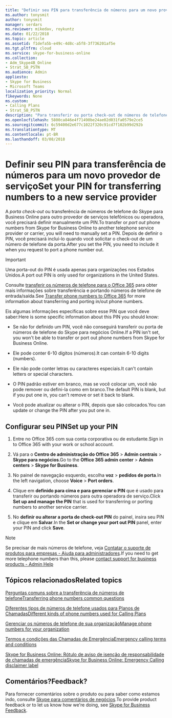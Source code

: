 ```yaml
---
title: "Definir seu PIN para transferência de números para um novo provedor de serviço"
ms.author: tonysmit
author: tonysmit
manager: serdars
ms.reviewer: mikedav, roykuntz
ms.date: 01/22/2018
ms.topic: article
ms.assetid: f1defa5b-e49c-4d8c-a5f8-3f736201af5e
ms.tgt.pltfrm: cloud
ms.service: skype-for-business-online
ms.collection:
- Adm_Skype4B_Online
- Strat_SB_PSTN
ms.audience: Admin
appliesto:
- Skype for Business
- Microsoft Teams
localization_priority: Normal
f1keywords: None
ms.custom:
- Calling Plans
- Strat_SB_PSTN
description: "Para transferir ou porta check-out de números de telefone do Skype para Business Online para outro provedor de serviços telefônicos ou operadora, você precisará definir manualmente um PIN. Depois de definir o PIN, você precisará incluí-lo quando você solicitar o check-out de um número de telefone da porta."
ms.openlocfilehash: 5800ca846e4f71490be24ae02d031fa0579e2ce5
ms.sourcegitcommit: 6c59400d2e677c1022f320c91cd7f102b99d292b
ms.translationtype: MT
ms.contentlocale: pt-BR
ms.lasthandoff: 03/08/2018
---
```

# <a name="set-your-pin-for-transferring-numbers-to-a-new-service-provider"></a><span data-ttu-id="51297-104">Definir seu PIN para transferência de números para um novo provedor de serviço</span><span class="sxs-lookup"><span data-stu-id="51297-104">Set your PIN for transferring numbers to a new service provider</span></span>

<span data-ttu-id="51297-105">A *porta check-out* ou transferência de números de telefone do Skype para Business Online para outro provedor de serviços telefônicos ou operadora, você precisará definir manualmente um PIN.</span><span class="sxs-lookup"><span data-stu-id="51297-105">To transfer or  *port out*  phone numbers from Skype for Business Online to another telephone service provider or carrier, you will need to manually set a PIN.</span></span> <span data-ttu-id="51297-106">Depois de definir o PIN, você precisará incluí-lo quando você solicitar o check-out de um número de telefone da porta.</span><span class="sxs-lookup"><span data-stu-id="51297-106">After you set the PIN, you need to include it when you request to port a phone number out.</span></span> 
  
> [!IMPORTANT]
> <span data-ttu-id="51297-107">Uma porta-out do PIN é usada apenas para organizações nos Estados Unidos.</span><span class="sxs-lookup"><span data-stu-id="51297-107">A port out PIN is only used for organizations in the United States.</span></span> 
  
<span data-ttu-id="51297-108">Consulte [transferir os números de telefone para o Office 365](transfer-phone-numbers-to-office-365.md) para obter mais informações sobre transferência e portando números de telefone de entrada/saída.</span><span class="sxs-lookup"><span data-stu-id="51297-108">See [Transfer phone numbers to Office 365](transfer-phone-numbers-to-office-365.md) for more information about transferring and porting in/out phone numbers.</span></span>
  
<span data-ttu-id="51297-109">Eis algumas informações específicas sobre esse PIN que você deve saber:</span><span class="sxs-lookup"><span data-stu-id="51297-109">Here is some specific information about this PIN you should know:</span></span>
  
- <span data-ttu-id="51297-110">Se não for definido um PIN, você não conseguirá transferir ou porta de números de telefone do Skype para negócios Online.</span><span class="sxs-lookup"><span data-stu-id="51297-110">If a PIN isn't set, you won't be able to transfer or port out phone numbers from Skype for Business Online.</span></span>
    
- <span data-ttu-id="51297-111">Ele pode conter 6-10 dígitos (números).</span><span class="sxs-lookup"><span data-stu-id="51297-111">It can contain 6-10 digits (numbers).</span></span>
    
- <span data-ttu-id="51297-112">Ele não pode conter letras ou caracteres especiais.</span><span class="sxs-lookup"><span data-stu-id="51297-112">It can't contain letters or special characters.</span></span>
    
- <span data-ttu-id="51297-113">O PIN padrão estiver em branco, mas se você colocar um, você não pode remover ou defini-la como em branco.</span><span class="sxs-lookup"><span data-stu-id="51297-113">The default PIN is blank, but if you put one in, you can't remove or set it back to blank.</span></span>
    
- <span data-ttu-id="51297-114">Você pode atualizar ou alterar o PIN, depois que são colocados.</span><span class="sxs-lookup"><span data-stu-id="51297-114">You can update or change the PIN after you put one in.</span></span>
    
## <a name="set-up-your-pin"></a><span data-ttu-id="51297-115">Configurar seu PIN</span><span class="sxs-lookup"><span data-stu-id="51297-115">Set up your PIN</span></span>

1. <span data-ttu-id="51297-116">Entre no Office 365 com sua conta corporativa ou de estudante.</span><span class="sxs-lookup"><span data-stu-id="51297-116">Sign in to Office 365 with your work or school account.</span></span>
    
2. <span data-ttu-id="51297-117">Vá para o **Centro de administração do Office 365** > **Admin centrais** > **Skype para negócios**.</span><span class="sxs-lookup"><span data-stu-id="51297-117">Go to the **Office 365 admin center** > **Admin centers** > **Skype for Business**.</span></span>
    
3. <span data-ttu-id="51297-118">No painel de navegação esquerdo, escolha **voz** > **pedidos de porta**.</span><span class="sxs-lookup"><span data-stu-id="51297-118">In the left navigation, choose **Voice** > **Port orders**.</span></span>
    
4. <span data-ttu-id="51297-119">Clique em **definido para cima e para gerenciar o PIN** que é usado para transferir ou portando números para outra operadora de serviço.</span><span class="sxs-lookup"><span data-stu-id="51297-119">Click **Set up and manage the PIN** that is used for transferring or porting numbers to another service carrier.</span></span>
    
5. <span data-ttu-id="51297-120">No **definir ou alterar a porta de check-out PIN** do painel, insira seu PIN e clique em **Salvar**.</span><span class="sxs-lookup"><span data-stu-id="51297-120">In the **Set or change your port out PIN** panel, enter your PIN and click **Save**.</span></span>

> [!NOTE]
> <span data-ttu-id="51297-121">Se precisar de mais números de telefone, veja [Contatar o suporte de produtos para empresas - Ajuda para administradores](https://support.office.com/article/32a17ca7-6fa0-4870-8a8d-e25ba4ccfd4b).</span><span class="sxs-lookup"><span data-stu-id="51297-121">If you need to get more telephone numbers than this, please [contact support for business products - Admin Help](https://support.office.com/article/32a17ca7-6fa0-4870-8a8d-e25ba4ccfd4b)</span></span>
    
## <a name="related-topics"></a><span data-ttu-id="51297-122">Tópicos relacionados</span><span class="sxs-lookup"><span data-stu-id="51297-122">Related topics</span></span>
[<span data-ttu-id="51297-123">Perguntas comuns sobre a transferência de números de telefone</span><span class="sxs-lookup"><span data-stu-id="51297-123">Transferring phone numbers common questions</span></span>](transferring-phone-numbers-common-questions.md)

[<span data-ttu-id="51297-124">Diferentes tipos de números de telefone usados para Planos de Chamadas</span><span class="sxs-lookup"><span data-stu-id="51297-124">Different kinds of phone numbers used for Calling Plans</span></span>](different-kinds-of-phone-numbers-used-for-calling-plans.md)

[<span data-ttu-id="51297-125">Gerenciar os números de telefone de sua organização</span><span class="sxs-lookup"><span data-stu-id="51297-125">Manage phone numbers for your organization</span></span>](../what-are-calling-plans-in-office-365/manage-phone-numbers-for-your-organization/manage-phone-numbers-for-your-organization.md)

[<span data-ttu-id="51297-126">Termos e condições das Chamadas de Emergência</span><span class="sxs-lookup"><span data-stu-id="51297-126">Emergency calling terms and conditions</span></span>](emergency-calling-terms-and-conditions.md)

[<span data-ttu-id="51297-127">Skype for Business Online: Rótulo de aviso de isenção de responsabilidade de chamadas de emergência</span><span class="sxs-lookup"><span data-stu-id="51297-127">Skype for Business Online: Emergency Calling disclaimer label</span></span>](https://go.microsoft.com/fwlink/?LinkID=692099)

## <a name="feedback"></a><span data-ttu-id="51297-128">Comentários?</span><span class="sxs-lookup"><span data-stu-id="51297-128">Feedback?</span></span>
<span data-ttu-id="51297-129">Para fornecer comentários sobre o produto ou para saber como estamos indo, consulte [Skype para comentários de negócios](https://www.skypefeedback.com).</span><span class="sxs-lookup"><span data-stu-id="51297-129">To provide product feedback or to let us know how we're doing, see [Skype for Business Feedback](https://www.skypefeedback.com).</span></span>
  

